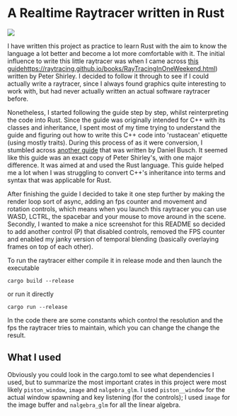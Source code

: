 # A Realtime Raytracer written in Rust

![](C:\Users\Familie\AppData\Roaming\marktext\images\2022-02-24-18-17-46-image.png)

I have written this project as practice to learn Rust with the aim to know the language a lot better and become a lot more comfortable with it. The initial influence to write this little raytracer was when I came across [this guide]()https://raytracing.github.io/books/RayTracingInOneWeekend.html) written by Peter Shirley. I decided to follow it through to see if I could actually write a raytracer, since I always found graphics quite interesting to work with, but had never actually written an actual software raytracer before.

Nonetheless, I started following the guide step by step, whilst reinterpreting the code into Rust. Since the guide was originally intended for C++ with its classes and inheritance, I spent most of my time trying to understand the guide and figuring out how to write this C++ code into 'rustacean' etiquette (using mostly traits). During this process of as it were conversion, I stumbled across [another guide](https://misterdanb.github.io/raytracinginrust/) that was written by Daniel Busch. It seemed like this guide was an exact copy of Peter Shirley's, with one major difference. It was aimed at and used the Rust language. This guide helped me a lot when I was struggling to convert C++'s inheritance into terms and syntax that was applicable for Rust.



After finishing the guide I decided to take it one step further by making the render loop sort of async, adding an fps counter and movement and rotation controls, which means when you launch this raytracer you can use WASD, LCTRL, the spacebar and your mouse to move around in the scene. Secondly, I wanted to make a nice screenshot for this README so decided to add another control (P) that disabled controls, removed the FPS counter and enabled my janky version of temporal blending (basically overlaying frames on top of each other).

To run the raytracer either compile it in release mode and then launch the executable

`cargo build --release`

or run it directly

`cargo run --release`



In the code there are some constants which control the resolution and the fps the raytracer tries to maintain, which you can change the change the result.

## What I used

Obviously you could look in the cargo.toml to see what dependencies I used, but to summarize the most important crates in this project were most likely `piston_window`, `image` and `nalgebra_glm`. I used `piston__window` for the actual window spawning and key listening (for the controls); I used `image` for the image buffer and `nalgebra_glm` for all the linear algebra.


